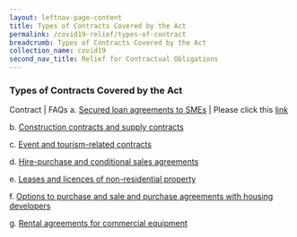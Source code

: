 ```yaml
---
layout: leftnav-page-content
title: Types of Contracts Covered by the Act
permalink: /covid19-relief/types-of-contract
breadcrumb: Types of Contracts Covered by the Act
collection_name: covid19
second_nav_title: Relief for Contractual Obligations
---
```

### Types of Contracts Covered by the Act ###

Contract | FAQs
a. [Secured loan agreements to SMEs](/files/1-Secured-loans.pdf) | Please click this [link](https://www.mlaw.gov.sg/covid19-relief/faq/lease-licence)

b. [Construction contracts and supply contracts](/files/2-Construction-contractors-suppliers.pdf)

c. [Event and tourism-related contracts](/files/3-Event-tourism-related.pdf)

d. [Hire-purchase and conditional sales agreements](/files/4-Hirers.pdf)

e. [Leases and licences of non-residential property](/files/5-Non-residential.pdf)

f. [Options to purchase and sale and purchase agreements with housing developers](/files/6-Buyers.pdf)

g. [Rental agreements for commercial equipment](/files/7-Renters.pdf)

